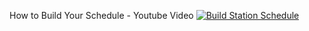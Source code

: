 How to Build Your Schedule - Youtube Video
[![Build Station Schedule](http://img.youtube.com/vi/EfNhl-yQcn8/0.jpg)](https://www.youtube-nocookie.com/embed/EfNhl-yQcn8 "How to build your schedule")
